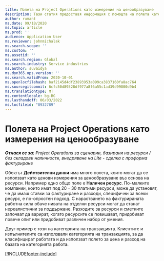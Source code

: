 ```yaml
---
title: Полета на Project Operations като измерения на ценообразуване
description: Тази статия предоставя информация с помощта на полета като величини за ценообразуване в Dynamics 365 Project Operations.
author: rumant
ms.date: 09/18/2020
ms.topic: article
ms.prod: ''
audience: Application User
ms.reviewer: johnmichalak
ms.search.scope: ''
ms.custom: ''
ms.assetid: ''
ms.search.region: Global
ms.search.industry: Service industries
ms.author: suvaidya
ms.dyn365.ops.version: ''
ms.search.validFrom: 2020-10-01
ms.openlocfilehash: baf2145d4df23893953a099ca3837160fa8ac764
ms.sourcegitcommit: 6cfc50d89528df977a8f6a55c1ad39d99800d9b4
ms.translationtype: MT
ms.contentlocale: bg-BG
ms.lasthandoff: 06/03/2022
ms.locfileid: "8932789"
---
```

# <a name="project-operations-fields-as-pricing-dimensions"></a>Полета на Project Operations като измерения на ценообразуване

_**Отнася се за:** Project Operations за сценарии, базирани на ресурси / без складови наличности, внедряване на Lite - сделка с проформа фактуриране_

Обектът **Действителни данни** има много полета, които могат да се използват като ценови измерения за ценообразуване въз основа на ресурси. Например едно общо поле е **Наличен ресурс**. По-малките компании, които имат под 20 – 30 платими ресурси, може да установят, че да имаш ставки за фактуриране и разходи, специфични за всеки ресурс, е по-опростен подход. С нарастването на фактурираната работна сила обаче нивата на отделни ресурси могат да станат нереалистични за поддържане. Разходите за ресурси и сметките започват да варират, когато ресурсите се повишават, придобиват повече опит или придобиват различен набор от умения. 

Друг пример е този на категорията на транзакцията. Клиентите и изпълнителите са използвали категорията на транзакцията, за да класифицират работата и да използват полето за цена и разход на базата на категорията работа.


[!INCLUDE[footer-include](../includes/footer-banner.md)]
